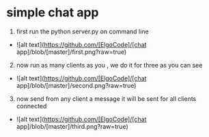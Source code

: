 # simple chat app
1. first run the python server.py on command line
* ![alt text](https://github.com/[ElgoCode]/[chat app]/blob/[master]/first.png?raw=true)
2. now run as many clients as you , we do it for three as you can see
* ![alt text](https://github.com/[ElgoCode]/[chat app]/blob/[master]/second.png?raw=true)
3. now send from any client a message it will be sent for all clients connected
* ![alt text](https://github.com/[ElgoCode]/[chat app]/blob/[master]/third.png?raw=true)